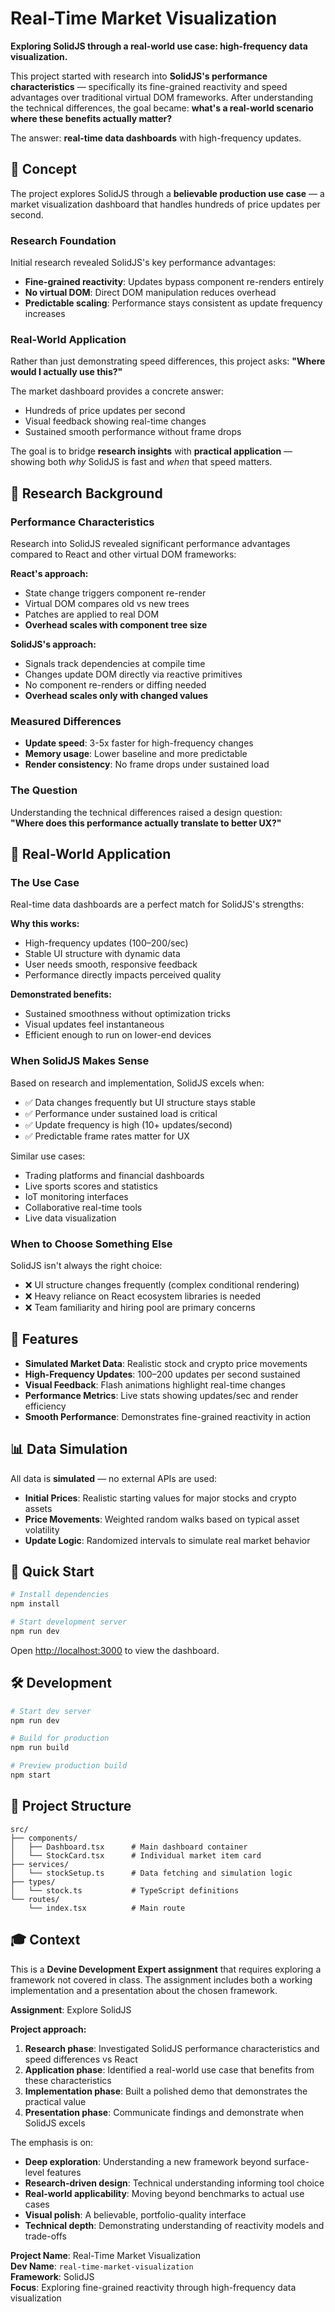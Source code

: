 # Real-Time Market Visualization

**Exploring SolidJS through a real-world use case: high-frequency data visualization.**

This project started with research into **SolidJS's performance characteristics** — specifically its fine-grained reactivity and speed advantages over traditional virtual DOM frameworks. After understanding the technical differences, the goal became: **what's a real-world scenario where these benefits actually matter?**

The answer: **real-time data dashboards** with high-frequency updates.

## 🎯 Concept

The project explores SolidJS through a **believable production use case** — a market visualization dashboard that handles hundreds of price updates per second.

### Research Foundation

Initial research revealed SolidJS's key performance advantages:

- **Fine-grained reactivity**: Updates bypass component re-renders entirely
- **No virtual DOM**: Direct DOM manipulation reduces overhead
- **Predictable scaling**: Performance stays consistent as update frequency increases

### Real-World Application

Rather than just demonstrating speed differences, this project asks: **"Where would I actually use this?"**

The market dashboard provides a concrete answer:

- Hundreds of price updates per second
- Visual feedback showing real-time changes
- Sustained smooth performance without frame drops

The goal is to bridge **research insights** with **practical application** — showing both _why_ SolidJS is fast and _when_ that speed matters.

## 🔬 Research Background

### Performance Characteristics

Research into SolidJS revealed significant performance advantages compared to React and other virtual DOM frameworks:

**React's approach:**

- State change triggers component re-render
- Virtual DOM compares old vs new trees
- Patches are applied to real DOM
- **Overhead scales with component tree size**

**SolidJS's approach:**

- Signals track dependencies at compile time
- Changes update DOM directly via reactive primitives
- No component re-renders or diffing needed
- **Overhead scales only with changed values**

### Measured Differences

- **Update speed**: 3-5x faster for high-frequency changes
- **Memory usage**: Lower baseline and more predictable
- **Render consistency**: No frame drops under sustained load

### The Question

Understanding the technical differences raised a design question:  
**"Where does this performance actually translate to better UX?"**

## 🎯 Real-World Application

### The Use Case

Real-time data dashboards are a perfect match for SolidJS's strengths:

**Why this works:**

- High-frequency updates (100–200/sec)
- Stable UI structure with dynamic data
- User needs smooth, responsive feedback
- Performance directly impacts perceived quality

**Demonstrated benefits:**

- Sustained smoothness without optimization tricks
- Visual updates feel instantaneous
- Efficient enough to run on lower-end devices

### When SolidJS Makes Sense

Based on research and implementation, SolidJS excels when:

- ✅ Data changes frequently but UI structure stays stable
- ✅ Performance under sustained load is critical
- ✅ Update frequency is high (10+ updates/second)
- ✅ Predictable frame rates matter for UX

Similar use cases:

- Trading platforms and financial dashboards
- Live sports scores and statistics
- IoT monitoring interfaces
- Collaborative real-time tools
- Live data visualization

### When to Choose Something Else

SolidJS isn't always the right choice:

- ❌ UI structure changes frequently (complex conditional rendering)
- ❌ Heavy reliance on React ecosystem libraries is needed
- ❌ Team familiarity and hiring pool are primary concerns

## 🚀 Features

- **Simulated Market Data**: Realistic stock and crypto price movements
- **High-Frequency Updates**: 100–200 updates per second sustained
- **Visual Feedback**: Flash animations highlight real-time changes
- **Performance Metrics**: Live stats showing updates/sec and render efficiency
- **Smooth Performance**: Demonstrates fine-grained reactivity in action

## 📊 Data Simulation

All data is **simulated** — no external APIs are used:

- **Initial Prices**: Realistic starting values for major stocks and crypto assets
- **Price Movements**: Weighted random walks based on typical asset volatility
- **Update Logic**: Randomized intervals to simulate real market behavior

## 🏃 Quick Start

```bash
# Install dependencies
npm install

# Start development server
npm run dev
```

Open [http://localhost:3000](http://localhost:3000) to view the dashboard.

## 🛠️ Development

```bash
# Start dev server
npm run dev

# Build for production
npm run build

# Preview production build
npm start
```

## 📁 Project Structure

```
src/
├── components/
│   ├── Dashboard.tsx      # Main dashboard container
│   └── StockCard.tsx      # Individual market item card
├── services/
│   └── stockSetup.ts      # Data fetching and simulation logic
├── types/
│   └── stock.ts           # TypeScript definitions
└── routes/
    └── index.tsx          # Main route
```

## 🎓 Context

This is a **Devine Development Expert assignment** that requires exploring a framework not covered in class. The assignment includes both a working implementation and a presentation about the chosen framework.

**Assignment**: Explore SolidJS

**Project approach:**

1. **Research phase**: Investigated SolidJS performance characteristics and speed differences vs React
2. **Application phase**: Identified a real-world use case that benefits from these characteristics
3. **Implementation phase**: Built a polished demo that demonstrates the practical value
4. **Presentation phase**: Communicate findings and demonstrate when SolidJS excels

The emphasis is on:

- **Deep exploration**: Understanding a new framework beyond surface-level features
- **Research-driven design**: Technical understanding informing tool choice
- **Real-world applicability**: Moving beyond benchmarks to actual use cases
- **Visual polish**: A believable, portfolio-quality interface
- **Technical depth**: Demonstrating understanding of reactivity models and trade-offs

**Project Name**: Real-Time Market Visualization  
**Dev Name**: `real-time-market-visualization`  
**Framework**: SolidJS  
**Focus**: Exploring fine-grained reactivity through high-frequency data visualization
